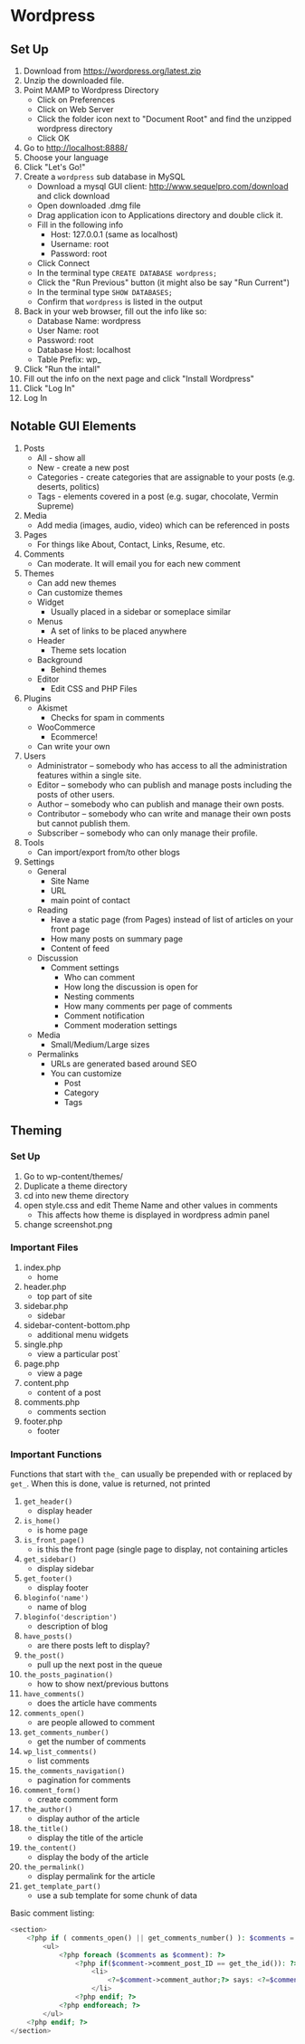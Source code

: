 # Wordpress

## Set Up

1. Download from <https://wordpress.org/latest.zip>
1. Unzip the downloaded file.
1. Point MAMP to Wordpress Directory
	- Click on Preferences
	- Click on Web Server
	- Click the folder icon next to "Document Root" and find the unzipped wordpress directory
	- Click OK
1. Go to <http://localhost:8888/>
1. Choose your language
1. Click "Let's Go!"
1. Create a `wordpress` sub database in MySQL
	- Download a mysql GUI client: <http://www.sequelpro.com/download> and click download
	- Open downloaded .dmg file
	- Drag application icon to Applications directory and double click it.
	- Fill in the following info
		- Host: 127.0.0.1 (same as localhost)
		- Username: root
		- Password: root
	- Click Connect
	- In the terminal type `CREATE DATABASE wordpress;`
	- Click the "Run Previous" button (it might also be say "Run Current")
	- In the terminal type `SHOW DATABASES;`
	- Confirm that `wordpress` is listed in the output
1. Back in your web browser, fill out the info like so:
	- Database Name: wordpress
	- User Name: root
	- Password: root
	- Database Host: localhost
	- Table Prefix: wp_
1. Click "Run the intall"
1. Fill out the info on the next page and click "Install Wordpress"
1. Click "Log In"
1. Log In

## Notable GUI Elements

1. Posts
	- All - show all
	- New - create a new post
	- Categories - create categories that are assignable to your posts (e.g. deserts, politics)
	- Tags - elements covered in a post (e.g. sugar, chocolate, Vermin Supreme)
1. Media
	- Add media (images, audio, video) which can be referenced in posts
1. Pages
	- For things like About, Contact, Links, Resume, etc.
1. Comments
	- Can moderate.  It will email you for each new comment
1. Themes
	- Can add new themes
	- Can customize themes
	- Widget
		- Usually placed in a sidebar or someplace similar
	- Menus
		- A set of links to be placed anywhere
	- Header
		- Theme sets location
	- Background
		- Behind themes
	- Editor
		- Edit CSS and PHP Files
1. Plugins
	- Akismet
		- Checks for spam in comments
	- WooCommerce
		- Ecommerce!
	- Can write your own
1. Users
	- Administrator – somebody who has access to all the administration features within a single site.
	- Editor – somebody who can publish and manage posts including the posts of other users.
	- Author – somebody who can publish and manage their own posts.
	- Contributor – somebody who can write and manage their own posts but cannot publish them.
	- Subscriber – somebody who can only manage their profile.
1. Tools
	- Can import/export from/to other blogs
1. Settings
	- General
		- Site Name
		- URL
		- main point of contact
	- Reading
		- Have a static page (from Pages) instead of list of articles on your front page
		- How many posts on summary page
		- Content of feed
	- Discussion
		- Comment settings
			- Who can comment
			- How long the discussion is open for
			- Nesting comments
			- How many comments per page of comments
			- Comment notification
			- Comment moderation settings
	- Media
		- Small/Medium/Large sizes
	- Permalinks
		- URLs are generated based around SEO
		- You can customize
			- Post
			- Category
			- Tags

## Theming

### Set Up

1. Go to wp-content/themes/
1. Duplicate a theme directory
1. cd into new theme directory
1. open style.css and edit Theme Name and other values in comments
	- This affects how theme is displayed in wordpress admin panel
1. change screenshot.png

### Important Files

1. index.php
	- home
1. header.php
	- top part of site
1. sidebar.php
	- sidebar
1. sidebar-content-bottom.php
	- additional menu widgets
1. single.php
	- view a particular post`
1. page.php
	- view a page
1. content.php
	- content of a post
1. comments.php
	- comments section
1. footer.php
	- footer

### Important Functions

Functions that start with `the_` can usually be prepended with or replaced by `get_`.  When this is done, value is returned, not printed

1. `get_header()`
	- display header
1. `is_home()`
	- is home page
1. `is_front_page()`
	- is this the front page (single page to display, not containing articles
1. `get_sidebar()`
	- display sidebar
1. `get_footer()`
	- display footer
1. `bloginfo('name')`
	- name of blog
1. `bloginfo('description')`
	- description of blog
1. `have_posts()`
	- are there posts left to display?
1. `the_post()`
	- pull up the next post in the queue
1. `the_posts_pagination()`
	- how to show next/previous buttons
1. `have_comments()`
	- does the article have comments
1. `comments_open()`
	- are people allowed to comment
1. `get_comments_number()`
	- get the number of comments
1. `wp_list_comments()`
	- list comments
1. `the_comments_navigation()`
	- pagination for comments
1. `comment_form()`
	- create comment form
1. `the_author()`
	- display author of the article
1. `the_title()`
	- display the title of the article
1. `the_content()`
	- display the body of the article
1. `the_permalink()`
	- display permalink for the article
1. `get_template_part()`
	- use a sub template for some chunk of data

Basic comment listing:

```php
<section>
	<?php if ( comments_open() || get_comments_number() ): $comments = get_comments();?>
		<ul>
			<?php foreach ($comments as $comment): ?>
				<?php if($comment->comment_post_ID == get_the_id()): ?>
					<li>
						<?=$comment->comment_author;?> says: <?=$comment->comment_content;?>
					</li>
				<?php endif; ?>
			<?php endforeach; ?>
		</ul>
	<?php endif; ?>
</section>
```
